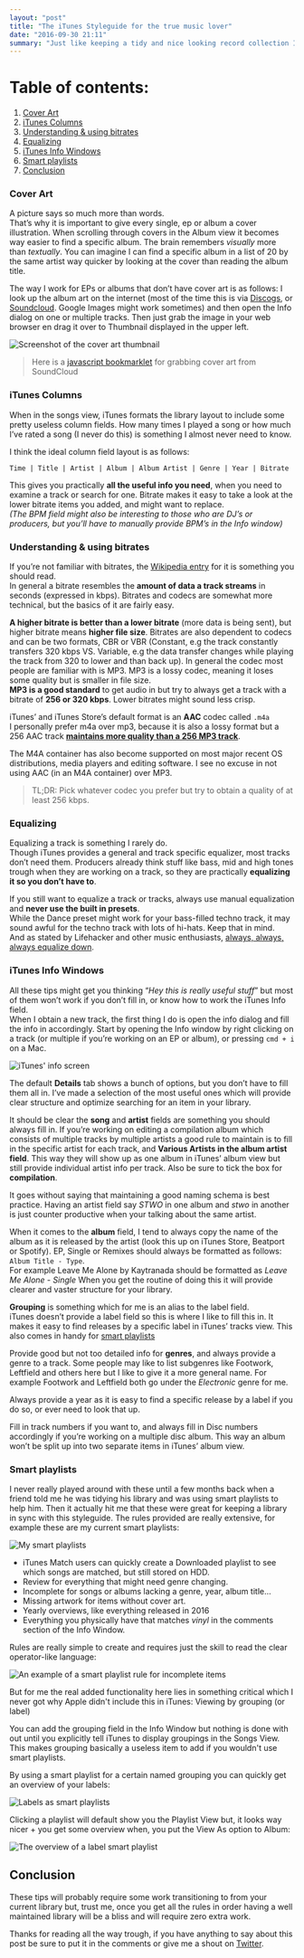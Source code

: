 ```yaml
---
layout: "post"
title: "The iTunes Styleguide for the true music lover"
date: "2016-09-30 21:11"
summary: "Just like keeping a tidy and nice looking record collection I like iTunes to shine when I use it. This updated post will guide you trough some tips & tricks to get an immensely well-organized iTunes library which you'll enjoy using every time!"
---
```


# Table of contents:
1. [Cover Art](#cover-art)
2. [iTunes Columns](#itunes-columns)
3. [Understanding & using bitrates](#understanding--using-bitrates)
4. [Equalizing](#equalizing)
5. [iTunes Info Windows](#itunes-info-windows)
6. [Smart playlists](#smart-playlists)
7. [Conclusion](#conclusion)

### Cover Art
A picture says so much more than words.  
That’s why it is important to give every single, ep or album a cover illustration. When scrolling through covers in the Album view it becomes way easier to find a specific album. The brain remembers _visually_ more than _textually_. You can imagine I can find a specific album in a list of 20 by the same artist way quicker by looking at the cover than reading the album title.

The way I work for EPs or albums that don’t have cover art is as follows: I look up the album art on the internet (most of the time this is via [Discogs](https://discogs.com), or [Soundcloud](https://soundcloud.com). Google Images might work sometimes) and then open the Info dialog on one or multiple tracks. Then just grab the image in your web browser en drag it over to Thumbnail displayed in the upper left.

![Screenshot of the cover art thumbnail](http://res.cloudinary.com/thibault-maekelbergh/image/upload/c_limit,w_1056/v1475357220/iTunes%20Styleguide/Screen_Shot_2016-10-01_at_23.25.35.png)

> Here is a [javascript bookmarklet](https://gist.github.com/thibmaek/83e00a0a62fdfbc83e81) for grabbing cover art from SoundCloud

### iTunes Columns
When in the songs view, iTunes formats the library layout to include some pretty useless column fields. How many times I played a song or how much I’ve rated a song (I never do this) is something I almost never need to know.

I think the ideal column field layout is as follows:

`Time | Title | Artist | Album | Album Artist | Genre | Year | Bitrate`

This gives you practically **all the useful info you need**, when you need to examine a track or search for one. Bitrate makes it easy to take a look at the lower bitrate items you added, and might want to replace.  
_(The BPM field might also be interesting to those who are DJ’s or producers, but you’ll have to manually provide BPM’s in the Info window)_

### Understanding & using bitrates
If you’re not familiar with bitrates, the [Wikipedia entry](https://en.wikipedia.org/wiki/Bit_rate#Multimedia) for it is something you should read.  
In general a bitrate resembles the **amount of data a track streams** in seconds (expressed in kbps). Bitrates and codecs are somewhat more technical, but the basics of it are fairly easy.

**A higher bitrate is better than a lower bitrate** (more data is being sent), but higher bitrate means **higher file size**. Bitrates are also dependent to codecs and can be two formats, CBR or VBR (Constant, e.g the track constantly transfers 320 kbps VS. Variable, e.g the data transfer changes while playing the track from 320 to lower and than back up). In general the codec most people are familiar with is MP3. MP3 is a lossy codec, meaning it loses some quality but is smaller in file size.  
**MP3 is a good standard** to get audio in but try to always get a track with a bitrate of **256 or 320 kbps**. Lower bitrates might sound less crisp.

iTunes’ and iTunes Store’s default format is an **AAC** codec called `.m4a`  
I personally prefer m4a over mp3, because it is also a lossy format but a 256 AAC track **[maintains more quality than a 256 MP3 track](https://en.wikipedia.org/wiki/Advanced_Audio_Coding#AAC.27s_improvements_over_MP3)**.

The M4A container has also become supported on most major recent OS distributions, media players and editing software. I see no excuse in not using AAC (in an M4A container) over MP3.

> TL;DR: Pick whatever codec you prefer but try to obtain a quality of at least 256 kbps.

### Equalizing
Equalizing a track is something I rarely do.  
Though iTunes provides a general and track specific equalizer, most tracks don’t need them. Producers already think stuff like bass, mid and high tones trough when they are working on a track, so they are practically **equalizing it so you don’t have to**.

If you still want to equalize a track or tracks, always use manual equalization and **never use the built in presets**.  
While the Dance preset might work for your bass-filled techno track, it may sound awful for the techno track with lots of hi-hats. Keep that in mind.  
And as stated by Lifehacker and other music enthusiasts, [always, always, always equalize down](https://lifehacker.com/should-i-use-an-equalizer-when-i-listen-to-music-1488713937).

### iTunes Info Windows
All these tips might get you thinking “_Hey this is really useful stuff_” but most of them won’t work if you don’t fill in, or know how to work the iTunes Info field.  
When I obtain a new track, the first thing I do is open the info dialog and fill the info in accordingly. Start by opening the Info window by right clicking on a track (or multiple if you’re working on an EP or album), or pressing `cmd + i` on a Mac.

![iTunes' info screen](http://res.cloudinary.com/thibault-maekelbergh/image/upload/c_scale,h_921/v1475357844/iTunes%20Styleguide/Screen_Shot_2016-10-01_at_23.36.20.png)


The default **Details** tab shows a bunch of options, but you don’t have to fill them all in. I’ve made a selection of the most useful ones which will provide clear structure and optimize searching for an item in your library.

It should be clear the **song** and **artist** fields are something you should always fill in. If you’re working on editing a compilation album which consists of multiple tracks by multiple artists a good rule to maintain is to fill in the specific artist for each track, and **Various Artists in the album artist field**. This way they will show up as one album in iTunes’ album view but still provide individual artist info per track. Also be sure to tick the box for **compilation**.

It goes without saying that maintaining a good naming schema is best practice. Having an artist field say _STWO_ in one album and _stwo_ in another is just counter productive when your talking about the same artist.

When it comes to the **album** field, I tend to always copy the name of the album as it is released by the artist (look this up on iTunes Store, Beatport or Spotify). EP, Single or Remixes should always be formatted as follows: `Album Title - Type`.  
For example Leave Me Alone by Kaytranada should be formatted as _Leave Me Alone - Single_ When you get the routine of doing this it will provide clearer and vaster structure for your library.

**Grouping** is something which for me is an alias to the label field.  
iTunes doesn’t provide a label field so this is where I like to fill this in. It makes it easy to find releases by a specific label in iTunes’ tracks view. This also comes in handy for [smart playlists](#smart-playlists)

Provide good but not too detailed info for **genres**, and always provide a genre to a track. Some people may like to list subgenres like Footwork, Leftfield and others here but I like to give it a more general name. For example Footwork and Leftfield both go under the _Electronic_ genre for me.

Always provide a year as it is easy to find a specific release by a label if you do so, or ever need to look that up.

Fill in track numbers if you want to, and always fill in Disc numbers accordingly if you’re working on a multiple disc album.
This way an album won’t be split up into two separate items in iTunes’ album view.

### Smart playlists
I never really played around with these until a few months back when a friend told me he was tidying his library and was using smart playlists to help him. Then it actually hit me that these were great for keeping a library in sync with this styleguide. The rules provided are really extensive, for example these are my current smart playlists:

![My smart playlists](http://res.cloudinary.com/thibault-maekelbergh/image/upload/v1475357220/iTunes%20Styleguide/Screen_Shot_2016-09-30_at_21.07.55.png)

* iTunes Match users can quickly create a Downloaded playlist to see which songs are matched, but still stored on HDD.
* Review for everything that might need genre changing.
* Incomplete for songs or albums lacking a genre, year, album title…
* Missing artwork for items without cover art.
* Yearly overviews, like everything released in 2016
* Everything you physically have that matches _vinyl_ in the comments section of the Info Window.

Rules are really simple to create and requires just the skill to read the clear operator-like language:

![An example of a smart playlist rule for incomplete items](http://res.cloudinary.com/thibault-maekelbergh/image/upload/v1475357220/iTunes%20Styleguide/Screen_Shot_2016-09-30_at_21.08.21.png)

But for me the real added functionality here lies in something critical which I never got why Apple didn't include this in iTunes: Viewing by grouping (or label)

You can add the grouping field in the Info Window but nothing is done with out until you explicitly tell iTunes to display groupings in the Songs View. This makes grouping basically a useless item to add if you wouldn't use smart playlists.

By using a smart playlist for a certain named grouping you can quickly get an overview of your labels:

![Labels as smart playlists](http://res.cloudinary.com/thibault-maekelbergh/image/upload/c_scale,h_572/v1475357220/iTunes%20Styleguide/Screen_Shot_2016-09-30_at_21.08.37.png)

Clicking a playlist will default show you the Playlist View but, it looks way nicer + you get some overview when, you put the View As option to Album:

![The overview of a label smart playlist](http://res.cloudinary.com/thibault-maekelbergh/image/upload/v1475357223/iTunes%20Styleguide/Screen_Shot_2016-09-30_at_21.09.19.png)

## Conclusion
These tips will probably require some work transitioning to from your current library but, trust me, once you get all the rules in order having a well maintained library will be a bliss and will require zero extra work.

Thanks for reading all the way trough, if you have anything to say about this post be sure to put it in the comments or give me a shout on [Twitter](https://twitter.com/thibmaekelbergh).
